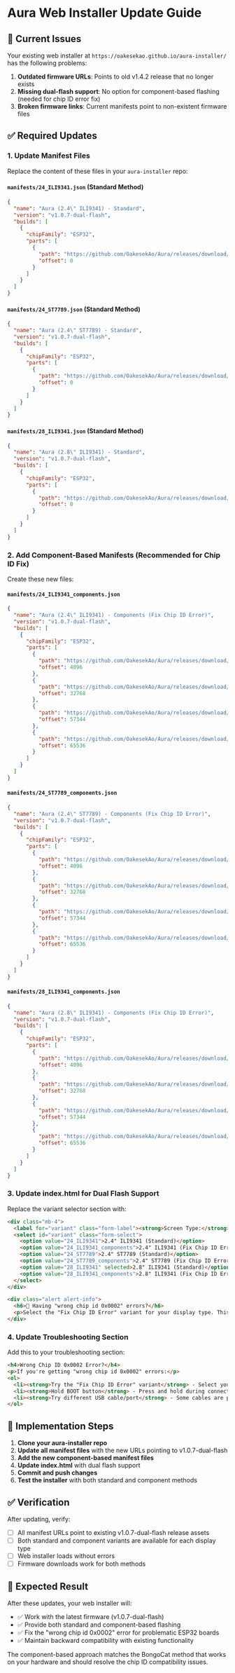 # Aura Web Installer Update Guide

## 🚨 Current Issues

Your existing web installer at `https://oakesekao.github.io/aura-installer/` has the following problems:

1. **Outdated firmware URLs**: Points to old v1.4.2 release that no longer exists
2. **Missing dual-flash support**: No option for component-based flashing (needed for chip ID error fix)
3. **Broken firmware links**: Current manifests point to non-existent firmware files

## ✅ Required Updates

### 1. Update Manifest Files

Replace the content of these files in your `aura-installer` repo:

#### `manifests/24_ILI9341.json` (Standard Method)
```json
{
  "name": "Aura (2.4\" ILI9341) - Standard",
  "version": "v1.0.7-dual-flash",
  "builds": [
    {
      "chipFamily": "ESP32",
      "parts": [
        { 
          "path": "https://github.com/OakesekAo/Aura/releases/download/v1.0.7-dual-flash/aura-firmware-24-ili9341.bin", 
          "offset": 0 
        }
      ]
    }
  ]
}
```

#### `manifests/24_ST7789.json` (Standard Method)
```json
{
  "name": "Aura (2.4\" ST7789) - Standard",
  "version": "v1.0.7-dual-flash", 
  "builds": [
    {
      "chipFamily": "ESP32",
      "parts": [
        { 
          "path": "https://github.com/OakesekAo/Aura/releases/download/v1.0.7-dual-flash/aura-firmware-24-st7789.bin", 
          "offset": 0 
        }
      ]
    }
  ]
}
```

#### `manifests/28_ILI9341.json` (Standard Method)
```json
{
  "name": "Aura (2.8\" ILI9341) - Standard",
  "version": "v1.0.7-dual-flash",
  "builds": [
    {
      "chipFamily": "ESP32",
      "parts": [
        { 
          "path": "https://github.com/OakesekAo/Aura/releases/download/v1.0.7-dual-flash/aura-firmware-28-ili9341.bin", 
          "offset": 0 
        }
      ]
    }
  ]
}
```

### 2. Add Component-Based Manifests (Recommended for Chip ID Fix)

Create these new files:

#### `manifests/24_ILI9341_components.json`
```json
{
  "name": "Aura (2.4\" ILI9341) - Components (Fix Chip ID Error)",
  "version": "v1.0.7-dual-flash",
  "builds": [
    {
      "chipFamily": "ESP32",
      "parts": [
        {
          "path": "https://github.com/OakesekAo/Aura/releases/download/v1.0.7-dual-flash/aura-bootloader-24-ili9341.bin",
          "offset": 4096
        },
        {
          "path": "https://github.com/OakesekAo/Aura/releases/download/v1.0.7-dual-flash/aura-partitions-24-ili9341.bin",
          "offset": 32768
        },
        {
          "path": "https://github.com/OakesekAo/Aura/releases/download/v1.0.7-dual-flash/aura-boot-app0-24-ili9341.bin",
          "offset": 57344
        },
        {
          "path": "https://github.com/OakesekAo/Aura/releases/download/v1.0.7-dual-flash/aura-app-24-ili9341.bin",
          "offset": 65536
        }
      ]
    }
  ]
}
```

#### `manifests/24_ST7789_components.json`
```json
{
  "name": "Aura (2.4\" ST7789) - Components (Fix Chip ID Error)",
  "version": "v1.0.7-dual-flash",
  "builds": [
    {
      "chipFamily": "ESP32",
      "parts": [
        {
          "path": "https://github.com/OakesekAo/Aura/releases/download/v1.0.7-dual-flash/aura-bootloader-24-st7789.bin",
          "offset": 4096
        },
        {
          "path": "https://github.com/OakesekAo/Aura/releases/download/v1.0.7-dual-flash/aura-partitions-24-st7789.bin",
          "offset": 32768
        },
        {
          "path": "https://github.com/OakesekAo/Aura/releases/download/v1.0.7-dual-flash/aura-boot-app0-24-st7789.bin",
          "offset": 57344
        },
        {
          "path": "https://github.com/OakesekAo/Aura/releases/download/v1.0.7-dual-flash/aura-app-24-st7789.bin",
          "offset": 65536
        }
      ]
    }
  ]
}
```

#### `manifests/28_ILI9341_components.json`
```json
{
  "name": "Aura (2.8\" ILI9341) - Components (Fix Chip ID Error)",
  "version": "v1.0.7-dual-flash",
  "builds": [
    {
      "chipFamily": "ESP32",
      "parts": [
        {
          "path": "https://github.com/OakesekAo/Aura/releases/download/v1.0.7-dual-flash/aura-bootloader-28-ili9341.bin",
          "offset": 4096
        },
        {
          "path": "https://github.com/OakesekAo/Aura/releases/download/v1.0.7-dual-flash/aura-partitions-28-ili9341.bin",
          "offset": 32768
        },
        {
          "path": "https://github.com/OakesekAo/Aura/releases/download/v1.0.7-dual-flash/aura-boot-app0-28-ili9341.bin",
          "offset": 57344
        },
        {
          "path": "https://github.com/OakesekAo/Aura/releases/download/v1.0.7-dual-flash/aura-app-28-ili9341.bin",
          "offset": 65536
        }
      ]
    }
  ]
}
```

### 3. Update index.html for Dual Flash Support

Replace the variant selector section with:

```html
<div class="mb-4">
  <label for="variant" class="form-label"><strong>Screen Type:</strong></label>
  <select id="variant" class="form-select">
    <option value="24_ILI9341">2.4" ILI9341 (Standard)</option>
    <option value="24_ILI9341_components">2.4" ILI9341 (Fix Chip ID Error)</option>
    <option value="24_ST7789">2.4" ST7789 (Standard)</option>
    <option value="24_ST7789_components">2.4" ST7789 (Fix Chip ID Error)</option>
    <option value="28_ILI9341" selected>2.8" ILI9341 (Standard)</option>
    <option value="28_ILI9341_components">2.8" ILI9341 (Fix Chip ID Error)</option>
  </select>
</div>

<div class="alert alert-info">
  <h6>🔧 Having "wrong chip id 0x0002" errors?</h6>
  <p>Select the "Fix Chip ID Error" variant for your display type. This uses separate components approach that works better with some ESP32 boards.</p>
</div>
```

### 4. Update Troubleshooting Section

Add this to your troubleshooting section:

```html
<h4>Wrong Chip ID 0x0002 Error?</h4>
<p>If you're getting "wrong chip id 0x0002" errors:</p>
<ol>
  <li><strong>Try the "Fix Chip ID Error" variant</strong> - Select your display type with "(Fix Chip ID Error)" in the dropdown</li>
  <li><strong>Hold BOOT button</strong> - Press and hold during connection</li>
  <li><strong>Try different USB cable/port</strong> - Some cables are power-only</li>
</ol>
```

## 🚀 Implementation Steps

1. **Clone your aura-installer repo**
2. **Update all manifest files** with the new URLs pointing to v1.0.7-dual-flash
3. **Add the new component-based manifest files**
4. **Update index.html** with dual flash support
5. **Commit and push changes**
6. **Test the installer** with both standard and component methods

## ✅ Verification

After updating, verify:
- [ ] All manifest URLs point to existing v1.0.7-dual-flash release assets
- [ ] Both standard and component variants are available for each display type
- [ ] Web installer loads without errors
- [ ] Firmware downloads work for both methods

## 🎯 Expected Result

After these updates, your web installer will:
- ✅ Work with the latest firmware (v1.0.7-dual-flash)
- ✅ Provide both standard and component-based flashing
- ✅ Fix the "wrong chip id 0x0002" error for problematic ESP32 boards
- ✅ Maintain backward compatibility with existing functionality

The component-based approach matches the BongoCat method that works on your hardware and should resolve the chip ID compatibility issues.
